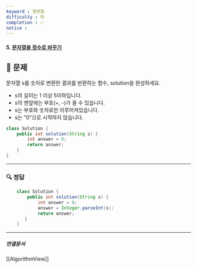 ```yaml
---
keyword : 형변환
difficulty : 하
completion : ✅
notice : 
---
```


#### 5. [문자열을 정수로 바꾸기](https://school.programmers.co.kr/learn/courses/30/lessons/12925)

## 📝 문제

 문자열 s를 숫자로 변환한 결과를 반환하는 함수, solution을 완성하세요.

-   s의 길이는 1 이상 5이하입니다.
-   s의 맨앞에는 부호(+, -)가 올 수 있습니다.
-   s는 부호와 숫자로만 이루어져있습니다.
-   s는 "0"으로 시작하지 않습니다.

```java
class Solution {
    public int solution(String s) {
        int answer = 0;
        return answer;
    }
}
```


---

### 🔍 정답
```java
    class Solution {
        public int solution(String s) {
            int answer = 0;
            answer = Integer.parseInt(s);
            return answer;
       }
    }
 ```



---

##### 연결문서

[[AlgorithmView]]